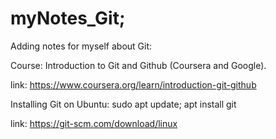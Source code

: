 # myNotes_Git;

Adding notes for myself about Git:


Course: Introduction to Git and Github (Coursera and Google).

link: 
https://www.coursera.org/learn/introduction-git-github


Installing Git on Ubuntu: 
sudo apt update; apt install git

link: 
https://git-scm.com/download/linux

